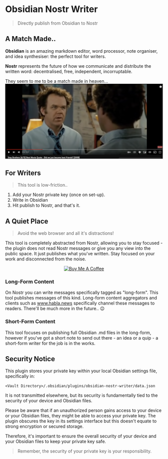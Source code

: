 # Obsidian Nostr Writer
> Directly publish from Obsidian to Nostr 

## A Match Made..
**Obsidian** is an amazing markdown editor, word processor, note organiser, and idea synthesiser: the perfect tool for writers. 

**Nostr** represents the future of how we communicate and distribute the written word: decentralised, free, independent, incorruptable. 

They seem to me to be a match made in heaven...
[![Did We Just Become Best Friends?](./docs/stepbros.png)](https://www.youtube.com/watch?v=3-ZUDtaGf3I)

## For Writers
> This tool is low-friction..
1. Add your Nostr private key (once on set-up).
2. Write in Obsidian
3. Hit publish to Nostr, and that's it. 

## A Quiet Place
> Avoid the web browser and all it's distractions!

This tool is completely abstracted from Nostr, allowing you to stay focused - the plugin does not read Nostr messages or give you any view into the public space. It just publishes what you've written. Stay focused on your work and disconnected from the noise. 

<div align="center">
<a href="https://www.buymeacoffee.com/jamesmagoo" target="_blank"><img src="https://cdn.buymeacoffee.com/buttons/v2/default-yellow.png" alt="Buy Me A Coffee" style="height: 60px !important;width: 217px !important;" ></a>
</div>

### Long-Form Content
On Nostr you can write messages specifically tagged as "long-form". This tool publishes messages of this kind. Long-form content aggregators and clients such as www.habla.news specifically channel these messages to readers. There'll be much more in the future.. 😉

### Short-Form Content
This tool focuses on publishing full Obsidian .md files in the long-form, however if you've got a short note to send out there - an idea or a quip - a short-form writer for the job is in the works. 

## Security Notice
This plugin stores your private key within your local Obsidian settings file, specifically in:
```
<Vault Directory>/.obsidian/plugins/obsidian-nostr-writer/data.json
```

It is not transmitted elsewhere, but its security is fundamentally tied to the security of your device and Obsidian files.

Please be aware that if an unauthorized person gains access to your device or your Obsidian files, they might be able to access your private key. The plugin obscures the key in its settings interface but this doesn't equate to strong encryption or secured storage.

Therefore, it's important to ensure the overall security of your device and your Obsidian files to keep your private key safe. 

> Remember, the security of your private key is your responsibility.
